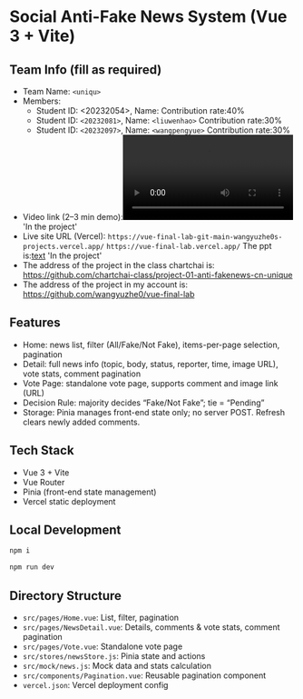 # Social Anti-Fake News System (Vue 3 + Vite)

## Team Info (fill as required)
- Team Name: `<uniqu>`
- Members:
  - Student ID: <20232054>, Name: <wangyuzhe>
  Contribution rate:40%
  - Student ID: `<20232081>`, Name: `<liuwenhao>`
  Contribution rate:30%
  - Student ID: `<20232097>`, Name: `<wangpengyue>`
  Contribution rate:30%
- Video link (2–3 min demo):<video controls src="the video.mp4" title="Title"></video>
'In the project'
- Live site URL (Vercel): `https://vue-final-lab-git-main-wangyuzhe0s-projects.vercel.app/`
`https://vue-final-lab.vercel.app/`
The ppt is:[text](<template for presentation.pptx>)   'In the project'
- The address of the project in the class chartchai is:
https://github.com/chartchai-class/project-01-anti-fakenews-cn-unique
- The address of the project in my account is:
https://github.com/wangyuzhe0/vue-final-lab


## Features
- Home: news list, filter (All/Fake/Not Fake), items-per-page selection, pagination
- Detail: full news info (topic, body, status, reporter, time, image URL), vote stats, comment pagination
- Vote Page: standalone vote page, supports comment and image link (URL)
- Decision Rule: majority decides “Fake/Not Fake”; tie = “Pending”
- Storage: Pinia manages front-end state only; no server POST. Refresh clears newly added comments.

## Tech Stack
- Vue 3 + Vite
- Vue Router
- Pinia (front-end state management)
- Vercel static deployment

## Local Development
```bash
npm i
```

```bash
npm run dev
```

## Directory Structure
- `src/pages/Home.vue`: List, filter, pagination
- `src/pages/NewsDetail.vue`: Details, comments & vote stats, comment pagination
- `src/pages/Vote.vue`: Standalone vote page
- `src/stores/newsStore.js`: Pinia state and actions
- `src/mock/news.js`: Mock data and stats calculation
- `src/components/Pagination.vue`: Reusable pagination component
- `vercel.json`: Vercel deployment config